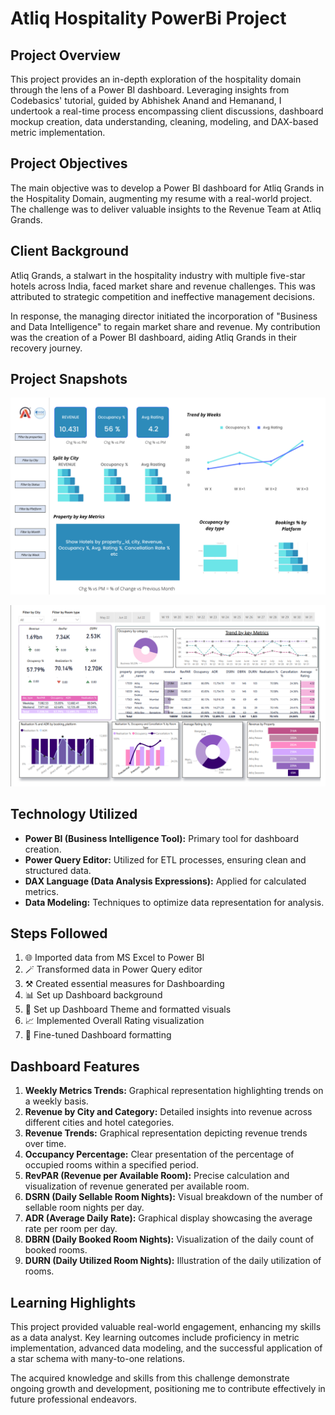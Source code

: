# Atliq Hospitality PowerBi Project

## Project Overview

This project provides an in-depth exploration of the hospitality domain through the lens of a Power BI dashboard. Leveraging insights from Codebasics' tutorial, guided by Abhishek Anand and Hemanand, I undertook a real-time process encompassing client discussions, dashboard mockup creation, data understanding, cleaning, modeling, and DAX-based metric implementation.

## Project Objectives

The main objective was to develop a Power BI dashboard for Atliq Grands in the Hospitality Domain, augmenting my resume with a real-world project. The challenge was to deliver valuable insights to the Revenue Team at Atliq Grands.

## Client Background

Atliq Grands, a stalwart in the hospitality industry with multiple five-star hotels across India, faced market share and revenue challenges. This was attributed to strategic competition and ineffective management decisions.

In response, the managing director initiated the incorporation of "Business and Data Intelligence" to regain market share and revenue. My contribution was the creation of a Power BI dashboard, aiding Atliq Grands in their recovery journey.

## Project Snapshots

![Mockup Dashboard](https://github.com/ArushiMarwaha/Hospitality_Project_PowerBi/blob/main/mock%20up%20dashboard%20atliq.png)

![AtliQ Dashboard](https://github.com/ArushiMarwaha/Hospitality_Project_PowerBi/blob/main/AtliQ%20Dashboard.png)

## Technology Utilized

- **Power BI (Business Intelligence Tool):** Primary tool for dashboard creation.
- **Power Query Editor:** Utilized for ETL processes, ensuring clean and structured data.
- **DAX Language (Data Analysis Expressions):** Applied for calculated metrics.
- **Data Modeling:** Techniques to optimize data representation for analysis.

## Steps Followed

1. 🌐 Imported data from MS Excel to Power BI
2. 🪄 Transformed data in Power Query editor
3. ⚒️ Created essential measures for Dashboarding
4. 📊 Set up Dashboard background
5. 🌈 Set up Dashboard Theme and formatted visuals
6. 📈 Implemented Overall Rating visualization
7. 🎨 Fine-tuned Dashboard formatting

## Dashboard Features

1. **Weekly Metrics Trends:** Graphical representation highlighting trends on a weekly basis.
2. **Revenue by City and Category:** Detailed insights into revenue across different cities and hotel categories.
3. **Revenue Trends:** Graphical representation depicting revenue trends over time.
4. **Occupancy Percentage:** Clear presentation of the percentage of occupied rooms within a specified period.
5. **RevPAR (Revenue per Available Room):** Precise calculation and visualization of revenue generated per available room.
6. **DSRN (Daily Sellable Room Nights):** Visual breakdown of the number of sellable room nights per day.
7. **ADR (Average Daily Rate):** Graphical display showcasing the average rate per room per day.
8. **DBRN (Daily Booked Room Nights):** Visualization of the daily count of booked rooms.
9. **DURN (Daily Utilized Room Nights):** Illustration of the daily utilization of rooms.

## Learning Highlights

This project provided valuable real-world engagement, enhancing my skills as a data analyst. Key learning outcomes include proficiency in metric implementation, advanced data modeling, and the successful application of a star schema with many-to-one relations.

The acquired knowledge and skills from this challenge demonstrate ongoing growth and development, positioning me to contribute effectively in future professional endeavors.
